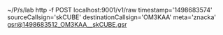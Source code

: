 ~/P/s/lab
http -f POST localhost:9001/v1/raw timestamp='1498683574' sourceCallsign='skCUBE' destinationCallsign='OM3KAA' meta='znacka' gsr@1498683512_OM3KAA__skCUBE.gsr
